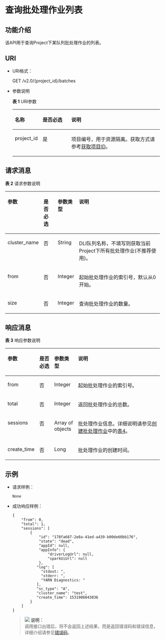 # 查询批处理作业列表<a name="dli_02_0125"></a>

## 功能介绍<a name="zh-cn_topic_0103345063_zh-cn_topic_0102902523_s1f0e4fd3d502405199f36f78e68721aa"></a>

该API用于查询Project下某队列批处理作业的列表。

## URI<a name="zh-cn_topic_0103345063_zh-cn_topic_0102902523_s9e1b8ec5b57c422a942b19835da7d66e"></a>

-   URI格式：

    GET /v2.0/\{project\_id\}/batches

-   参数说明

    **表 1**  URI参数

    <a name="zh-cn_topic_0103345063_zh-cn_topic_0102902523_zh-cn_topic_0069077803_table60779388"></a>
    <table><thead align="left"><tr id="zh-cn_topic_0103345063_zh-cn_topic_0102902523_zh-cn_topic_0069077803_row61411666"><th class="cellrowborder" valign="top" width="16%" id="mcps1.2.4.1.1"><p id="zh-cn_topic_0103345063_zh-cn_topic_0102902523_a420a62a594f9410eaea229ffc8037a61"><a name="zh-cn_topic_0103345063_zh-cn_topic_0102902523_a420a62a594f9410eaea229ffc8037a61"></a><a name="zh-cn_topic_0103345063_zh-cn_topic_0102902523_a420a62a594f9410eaea229ffc8037a61"></a>名称</p>
    </th>
    <th class="cellrowborder" valign="top" width="20%" id="mcps1.2.4.1.2"><p id="zh-cn_topic_0103345063_zh-cn_topic_0102902523_zh-cn_topic_0069077803_p873025824211"><a name="zh-cn_topic_0103345063_zh-cn_topic_0102902523_zh-cn_topic_0069077803_p873025824211"></a><a name="zh-cn_topic_0103345063_zh-cn_topic_0102902523_zh-cn_topic_0069077803_p873025824211"></a>是否必选</p>
    </th>
    <th class="cellrowborder" valign="top" width="64%" id="mcps1.2.4.1.3"><p id="zh-cn_topic_0103345063_zh-cn_topic_0102902523_a692d3cd97b464aed90ba6d841900a4a5"><a name="zh-cn_topic_0103345063_zh-cn_topic_0102902523_a692d3cd97b464aed90ba6d841900a4a5"></a><a name="zh-cn_topic_0103345063_zh-cn_topic_0102902523_a692d3cd97b464aed90ba6d841900a4a5"></a>说明</p>
    </th>
    </tr>
    </thead>
    <tbody><tr id="zh-cn_topic_0103345063_zh-cn_topic_0102902523_zh-cn_topic_0069077803_row48589216"><td class="cellrowborder" valign="top" width="16%" headers="mcps1.2.4.1.1 "><p id="zh-cn_topic_0103345063_zh-cn_topic_0102902523_zh-cn_topic_0069077803_p43412436"><a name="zh-cn_topic_0103345063_zh-cn_topic_0102902523_zh-cn_topic_0069077803_p43412436"></a><a name="zh-cn_topic_0103345063_zh-cn_topic_0102902523_zh-cn_topic_0069077803_p43412436"></a>project_id</p>
    </td>
    <td class="cellrowborder" valign="top" width="20%" headers="mcps1.2.4.1.2 "><p id="zh-cn_topic_0103345063_zh-cn_topic_0102902523_zh-cn_topic_0069077803_p26746391"><a name="zh-cn_topic_0103345063_zh-cn_topic_0102902523_zh-cn_topic_0069077803_p26746391"></a><a name="zh-cn_topic_0103345063_zh-cn_topic_0102902523_zh-cn_topic_0069077803_p26746391"></a>是</p>
    </td>
    <td class="cellrowborder" valign="top" width="64%" headers="mcps1.2.4.1.3 "><p id="p1310472724012"><a name="p1310472724012"></a><a name="p1310472724012"></a>项目编号，用于资源隔离。获取方式请参考<a href="获取项目ID.md">获取项目ID</a>。</p>
    </td>
    </tr>
    </tbody>
    </table>


## 请求消息<a name="zh-cn_topic_0103345063_zh-cn_topic_0102902523_section20458182103"></a>

**表 2**  请求参数说明

<a name="zh-cn_topic_0103345063_zh-cn_topic_0102902523_table1944164663513"></a>
<table><thead align="left"><tr id="zh-cn_topic_0103345063_zh-cn_topic_0102902523_row29441446113518"><th class="cellrowborder" valign="top" width="14.000000000000002%" id="mcps1.2.5.1.1"><p id="zh-cn_topic_0103345063_zh-cn_topic_0102902523_p1935161415364"><a name="zh-cn_topic_0103345063_zh-cn_topic_0102902523_p1935161415364"></a><a name="zh-cn_topic_0103345063_zh-cn_topic_0102902523_p1935161415364"></a>参数</p>
</th>
<th class="cellrowborder" valign="top" width="10%" id="mcps1.2.5.1.2"><p id="zh-cn_topic_0103345063_zh-cn_topic_0102902523_p1036131419366"><a name="zh-cn_topic_0103345063_zh-cn_topic_0102902523_p1036131419366"></a><a name="zh-cn_topic_0103345063_zh-cn_topic_0102902523_p1036131419366"></a>是否必选</p>
</th>
<th class="cellrowborder" valign="top" width="11%" id="mcps1.2.5.1.3"><p id="zh-cn_topic_0103345063_zh-cn_topic_0102902523_p17381114123617"><a name="zh-cn_topic_0103345063_zh-cn_topic_0102902523_p17381114123617"></a><a name="zh-cn_topic_0103345063_zh-cn_topic_0102902523_p17381114123617"></a>参数类型</p>
</th>
<th class="cellrowborder" valign="top" width="65%" id="mcps1.2.5.1.4"><p id="zh-cn_topic_0103345063_zh-cn_topic_0102902523_p1340121413614"><a name="zh-cn_topic_0103345063_zh-cn_topic_0102902523_p1340121413614"></a><a name="zh-cn_topic_0103345063_zh-cn_topic_0102902523_p1340121413614"></a>说明</p>
</th>
</tr>
</thead>
<tbody><tr id="zh-cn_topic_0103345063_row9513420155831"><td class="cellrowborder" valign="top" width="14.000000000000002%" headers="mcps1.2.5.1.1 "><p id="zh-cn_topic_0103345063_p17740634155831"><a name="zh-cn_topic_0103345063_p17740634155831"></a><a name="zh-cn_topic_0103345063_p17740634155831"></a>cluster_name</p>
</td>
<td class="cellrowborder" valign="top" width="10%" headers="mcps1.2.5.1.2 "><p id="zh-cn_topic_0103345063_p27705220155831"><a name="zh-cn_topic_0103345063_p27705220155831"></a><a name="zh-cn_topic_0103345063_p27705220155831"></a>否</p>
</td>
<td class="cellrowborder" valign="top" width="11%" headers="mcps1.2.5.1.3 "><p id="zh-cn_topic_0103345063_p29530330155831"><a name="zh-cn_topic_0103345063_p29530330155831"></a><a name="zh-cn_topic_0103345063_p29530330155831"></a>String</p>
</td>
<td class="cellrowborder" valign="top" width="65%" headers="mcps1.2.5.1.4 "><p id="zh-cn_topic_0103345063_p43146566155831"><a name="zh-cn_topic_0103345063_p43146566155831"></a><a name="zh-cn_topic_0103345063_p43146566155831"></a>DLI队列名称，不填写则获取当前Project下所有批处理作业(不推荐使用)。</p>
</td>
</tr>
<tr id="zh-cn_topic_0103345063_row53252829155831"><td class="cellrowborder" valign="top" width="14.000000000000002%" headers="mcps1.2.5.1.1 "><p id="zh-cn_topic_0103345063_p46898331155831"><a name="zh-cn_topic_0103345063_p46898331155831"></a><a name="zh-cn_topic_0103345063_p46898331155831"></a>from</p>
</td>
<td class="cellrowborder" valign="top" width="10%" headers="mcps1.2.5.1.2 "><p id="zh-cn_topic_0103345063_p40668489155831"><a name="zh-cn_topic_0103345063_p40668489155831"></a><a name="zh-cn_topic_0103345063_p40668489155831"></a>否</p>
</td>
<td class="cellrowborder" valign="top" width="11%" headers="mcps1.2.5.1.3 "><p id="zh-cn_topic_0103345063_p5813287155831"><a name="zh-cn_topic_0103345063_p5813287155831"></a><a name="zh-cn_topic_0103345063_p5813287155831"></a>Integer</p>
</td>
<td class="cellrowborder" valign="top" width="65%" headers="mcps1.2.5.1.4 "><p id="zh-cn_topic_0103345063_p1114205155831"><a name="zh-cn_topic_0103345063_p1114205155831"></a><a name="zh-cn_topic_0103345063_p1114205155831"></a>起始批处理作业的索引号，默认从0开始。</p>
</td>
</tr>
<tr id="zh-cn_topic_0103345063_row13373521155831"><td class="cellrowborder" valign="top" width="14.000000000000002%" headers="mcps1.2.5.1.1 "><p id="zh-cn_topic_0103345063_p6949431155831"><a name="zh-cn_topic_0103345063_p6949431155831"></a><a name="zh-cn_topic_0103345063_p6949431155831"></a>size</p>
</td>
<td class="cellrowborder" valign="top" width="10%" headers="mcps1.2.5.1.2 "><p id="zh-cn_topic_0103345063_p26033042155831"><a name="zh-cn_topic_0103345063_p26033042155831"></a><a name="zh-cn_topic_0103345063_p26033042155831"></a>否</p>
</td>
<td class="cellrowborder" valign="top" width="11%" headers="mcps1.2.5.1.3 "><p id="zh-cn_topic_0103345063_p28301633155831"><a name="zh-cn_topic_0103345063_p28301633155831"></a><a name="zh-cn_topic_0103345063_p28301633155831"></a>Integer</p>
</td>
<td class="cellrowborder" valign="top" width="65%" headers="mcps1.2.5.1.4 "><p id="zh-cn_topic_0103345063_p10730925155831"><a name="zh-cn_topic_0103345063_p10730925155831"></a><a name="zh-cn_topic_0103345063_p10730925155831"></a>查询批处理作业的数量。</p>
</td>
</tr>
</tbody>
</table>

## 响应消息<a name="zh-cn_topic_0103345063_zh-cn_topic_0102902523_sd1ecb66580054b2ea403be8b2272a2c7"></a>

**表 3**  响应参数说明

<a name="zh-cn_topic_0103345063_zh-cn_topic_0102902523_table1391425172812"></a>
<table><thead align="left"><tr id="zh-cn_topic_0103345063_zh-cn_topic_0102902523_row239272520282"><th class="cellrowborder" valign="top" width="12.920000000000002%" id="mcps1.2.5.1.1"><p id="zh-cn_topic_0103345063_zh-cn_topic_0102902523_p73934250283"><a name="zh-cn_topic_0103345063_zh-cn_topic_0102902523_p73934250283"></a><a name="zh-cn_topic_0103345063_zh-cn_topic_0102902523_p73934250283"></a>参数</p>
</th>
<th class="cellrowborder" valign="top" width="10.13%" id="mcps1.2.5.1.2"><p id="p187894952017"><a name="p187894952017"></a><a name="p187894952017"></a>是否必选</p>
</th>
<th class="cellrowborder" valign="top" width="15.6%" id="mcps1.2.5.1.3"><p id="zh-cn_topic_0103345063_zh-cn_topic_0102902523_p93931525182819"><a name="zh-cn_topic_0103345063_zh-cn_topic_0102902523_p93931525182819"></a><a name="zh-cn_topic_0103345063_zh-cn_topic_0102902523_p93931525182819"></a>参数类型</p>
</th>
<th class="cellrowborder" valign="top" width="61.35%" id="mcps1.2.5.1.4"><p id="zh-cn_topic_0103345063_zh-cn_topic_0102902523_p339412542814"><a name="zh-cn_topic_0103345063_zh-cn_topic_0102902523_p339412542814"></a><a name="zh-cn_topic_0103345063_zh-cn_topic_0102902523_p339412542814"></a>说明</p>
</th>
</tr>
</thead>
<tbody><tr id="zh-cn_topic_0103345063_row41459613155918"><td class="cellrowborder" valign="top" width="12.920000000000002%" headers="mcps1.2.5.1.1 "><p id="zh-cn_topic_0103345063_p26665914155918"><a name="zh-cn_topic_0103345063_p26665914155918"></a><a name="zh-cn_topic_0103345063_p26665914155918"></a>from</p>
</td>
<td class="cellrowborder" valign="top" width="10.13%" headers="mcps1.2.5.1.2 "><p id="p77814952014"><a name="p77814952014"></a><a name="p77814952014"></a>否</p>
</td>
<td class="cellrowborder" valign="top" width="15.6%" headers="mcps1.2.5.1.3 "><p id="zh-cn_topic_0103345063_p12455421155918"><a name="zh-cn_topic_0103345063_p12455421155918"></a><a name="zh-cn_topic_0103345063_p12455421155918"></a>Integer</p>
</td>
<td class="cellrowborder" valign="top" width="61.35%" headers="mcps1.2.5.1.4 "><p id="zh-cn_topic_0103345063_p2256189155918"><a name="zh-cn_topic_0103345063_p2256189155918"></a><a name="zh-cn_topic_0103345063_p2256189155918"></a>起始批处理作业的索引号。</p>
</td>
</tr>
<tr id="zh-cn_topic_0103345063_row56802406155918"><td class="cellrowborder" valign="top" width="12.920000000000002%" headers="mcps1.2.5.1.1 "><p id="zh-cn_topic_0103345063_p34149228155918"><a name="zh-cn_topic_0103345063_p34149228155918"></a><a name="zh-cn_topic_0103345063_p34149228155918"></a>total</p>
</td>
<td class="cellrowborder" valign="top" width="10.13%" headers="mcps1.2.5.1.2 "><p id="p978114911200"><a name="p978114911200"></a><a name="p978114911200"></a>否</p>
</td>
<td class="cellrowborder" valign="top" width="15.6%" headers="mcps1.2.5.1.3 "><p id="zh-cn_topic_0103345063_p14624098155918"><a name="zh-cn_topic_0103345063_p14624098155918"></a><a name="zh-cn_topic_0103345063_p14624098155918"></a>Integer</p>
</td>
<td class="cellrowborder" valign="top" width="61.35%" headers="mcps1.2.5.1.4 "><p id="zh-cn_topic_0103345063_p43701296155918"><a name="zh-cn_topic_0103345063_p43701296155918"></a><a name="zh-cn_topic_0103345063_p43701296155918"></a>返回批处理作业的总数。</p>
</td>
</tr>
<tr id="zh-cn_topic_0103345063_row6311378155918"><td class="cellrowborder" valign="top" width="12.920000000000002%" headers="mcps1.2.5.1.1 "><p id="zh-cn_topic_0103345063_p48643967155918"><a name="zh-cn_topic_0103345063_p48643967155918"></a><a name="zh-cn_topic_0103345063_p48643967155918"></a>sessions</p>
</td>
<td class="cellrowborder" valign="top" width="10.13%" headers="mcps1.2.5.1.2 "><p id="p779114914208"><a name="p779114914208"></a><a name="p779114914208"></a>否</p>
</td>
<td class="cellrowborder" valign="top" width="15.6%" headers="mcps1.2.5.1.3 "><p id="zh-cn_topic_0103345063_p47847217155918"><a name="zh-cn_topic_0103345063_p47847217155918"></a><a name="zh-cn_topic_0103345063_p47847217155918"></a>Array of objects</p>
</td>
<td class="cellrowborder" valign="top" width="61.35%" headers="mcps1.2.5.1.4 "><p id="zh-cn_topic_0103345063_p50419384155918"><a name="zh-cn_topic_0103345063_p50419384155918"></a><a name="zh-cn_topic_0103345063_p50419384155918"></a>批处理作业信息。详细说明请参见<a href="创建批处理作业.md">创建批处理作业</a>中的<a href="创建批处理作业.md#zh-cn_topic_0103343302_zh-cn_topic_0102902523_table1391425172812">表4</a>。</p>
</td>
</tr>
<tr id="row13528162612711"><td class="cellrowborder" valign="top" width="12.920000000000002%" headers="mcps1.2.5.1.1 "><p id="p18924133202712"><a name="p18924133202712"></a><a name="p18924133202712"></a>create_time</p>
</td>
<td class="cellrowborder" valign="top" width="10.13%" headers="mcps1.2.5.1.2 "><p id="p127944916208"><a name="p127944916208"></a><a name="p127944916208"></a>否</p>
</td>
<td class="cellrowborder" valign="top" width="15.6%" headers="mcps1.2.5.1.3 "><p id="p149301132152711"><a name="p149301132152711"></a><a name="p149301132152711"></a>Long</p>
</td>
<td class="cellrowborder" valign="top" width="61.35%" headers="mcps1.2.5.1.4 "><p id="p14934143222717"><a name="p14934143222717"></a><a name="p14934143222717"></a>批处理作业的创建时间。</p>
</td>
</tr>
</tbody>
</table>

## 示例<a name="zh-cn_topic_0103345063_zh-cn_topic_0102902523_section17446171164041"></a>

-   请求样例：

    ```
    None
    ```

-   成功响应样例：

    ```
    {
        "from": 0,
        "total": 1,
        "sessions": [
            {
                "id": "178fa687-2e8a-41ed-a439-b00de60bb176",
                "state": "dead",
                "appId": null,
                "appInfo": {
                    "driverLogUrl": null,
                    "sparkUiUrl": null
                },
               "log": [
                 "stdout: ",
                 "stderr: ",
                 "YARN Diagnostics: "
               ],
               "sc_type": "A",
               "cluster_name": "test",
               "create_time": 1531906043036
            }
        ]
    }
    ```

    >![](public_sys-resources/icon-note.gif) **说明：**   
    >调用接口出错后，将不会返回上述结果，而是返回错误码和错误信息，详细介绍请参见[错误码](错误码.md)。  


